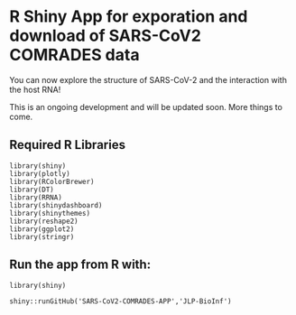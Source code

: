 # R Shiny App for exporation and download of SARS-CoV2 COMRADES data

You can now explore the structure of SARS-CoV-2 and the interaction with the host RNA!

This is an ongoing development and will be updated soon. More things to come. 

## Required R Libraries

```
library(shiny)
library(plotly)
library(RColorBrewer)
library(DT)
library(RRNA)
library(shinydashboard)
library(shinythemes)
library(reshape2)
library(ggplot2)
library(stringr)
```

## Run the app from R with:
```
library(shiny)

shiny::runGitHub('SARS-CoV2-COMRADES-APP','JLP-BioInf')
```
